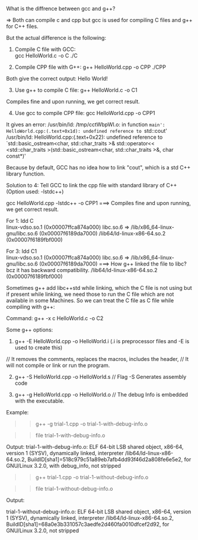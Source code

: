 What is the diffrence between gcc and g++?

=> Both can compile c and cpp but gcc is used for compiling C files and g++ for C++ files.

But the actual difference is the following:

1. Compile C file with GCC:                                                                                                                  
gcc HelloWorld.c -o C
./C

2. Compile CPP file with G++:
g++ HelloWorld.cpp -o CPP
./CPP

Both give the correct output: Hello World!

3. Use g++ to compile C file:
g++ HelloWorld.c -o C1

Compiles fine and upon running, we get correct result.

4. Use gcc to compile CPP file:
gcc HelloWorld.cpp -o CPP1



It gives an error:
/usr/bin/ld: /tmp/cctWbpWI.o: in function `main':
HelloWorld.cpp:(.text+0x1d): undefined reference to `std::cout'
/usr/bin/ld: HelloWorld.cpp:(.text+0x22): undefined reference to `std::basic_ostream<char, std::char_traits<char> >& std::operator<< <std::char_traits<char> >(std::basic_ostream<char, std::char_traits<char> >&, char const*)'

Because by default, GCC has no idea how to link "cout", which is a std C++ library function.

Solution to 4: Tell GCC to link the cpp file with standard library of C++ (Option used: -lstdc++)

gcc HelloWorld.cpp -lstdc++ -o CPP1
===> Compiles fine and upon running, we get correct result.

For 1: ldd C                               
        linux-vdso.so.1 (0x00007ffca874a000)
        libc.so.6 => /lib/x86_64-linux-gnu/libc.so.6 (0x00007f6189da7000)
        /lib64/ld-linux-x86-64.so.2 (0x00007f6189fbf000)

For 3: ldd C1                                          
        linux-vdso.so.1 (0x00007ffca874a000)
        libc.so.6 => /lib/x86_64-linux-gnu/libc.so.6 (0x00007f6189da7000)  ===> How g++ linked the file to libc? bcz it has backward compatibility.
        /lib64/ld-linux-x86-64.so.2 (0x00007f6189fbf000)

Sometimes g++ add libc++std while linking, which the C file is not using but if present while linking, we need those to run the C file 
which are not available in some Machines.
So we can treat the C file as C file while compiling with g++:

Command: g++ -x c HelloWorld.c -o C2

Some g++ options:

1. g++ -E HelloWorld.cpp -o HelloWorld.i  (.i is preprocessor files and -E is used to create this)

// It removes the comments, replaces the macros, includes the header, 
// It will not compile or link or run the program.

2. g++ -S HelloWorld.cpp -o HelloWorld.s // Flag -S Generates assembly code

3. g++ -g HelloWorld.cpp -o HelloWorld.o // The debug Info is embedded with the executable.

Example: 

>> g++ -g trial-1.cpp -o trial-1-with-debug-info.o

>> file trial-1-with-debug-info.o

Output: trial-1-with-debug-info.o: ELF 64-bit LSB shared object, x86-64, version 1 (SYSV), dynamically linked, interpreter /lib64/ld-linux-x86-64.so.2, BuildID[sha1]=518c979c51a89eb7afb4dd93f46d2a808fe6e5e2, for GNU/Linux 3.2.0, with debug_info, not stripped 

>> g++ trial-1.cpp -o trial-1-without-debug-info.o

>> file trial-1-without-debug-info.o 

Output: 

trial-1-without-debug-info.o: ELF 64-bit LSB shared object, x86-64, version 1 (SYSV), dynamically linked, interpreter /lib64/ld-linux-x86-64.so.2, BuildID[sha1]=68a0e3b331057c3aedfe2d460fa0010dfcef2d92, for GNU/Linux 3.2.0, not stripped
